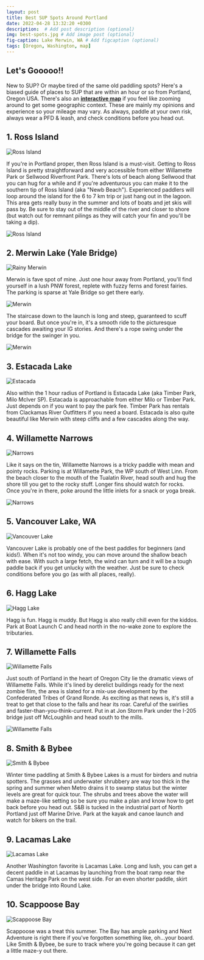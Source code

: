 ```yaml
---
layout: post
title: Best SUP Spots Around Portland
date: 2022-04-28 13:32:20 +0300
description:  # Add post description (optional)
img: best-spots.jpg # Add image post (optional)
fig-caption: Lake Merwin, WA # Add figcaption (optional)
tags: [Oregon, Washington, map]
---
```


## Let's Gooooo!!
New to SUP? Or maybe tired of the same old paddling spots? Here's a biased guide of places to SUP that are within an hour or so from Portland, Oregon USA. There's also an **[interactive map]({{site.baseurl}}/spots/)** if you feel like zooming around to get some geographic context. These are mainly my opinions and experience so your mileage may vary. As always, paddle at your own risk, always wear a PFD & leash, and check conditions before you head out.


## 1. Ross Island

![Ross Island]({{site.baseurl}}/assets/img/ross-island-1.jpeg)

If you're in Portland proper, then Ross Island is a must-visit. Getting to Ross Island is pretty straightforward and very accessible from either Willamette Park or Sellwood Riverfront Park. There's lots of beach along Sellwood that you can hug for a while and if you're adventurous you can make it to the southern tip of Ross Island (aka "Newb Beach"). Experienced paddlers will loop around the island for the 6 to 7 km trip or just hang out in the lagoon. This area gets really busy in the summer and lots of boats and jet skis will pass by. Be sure to stay out of the middle of the river and closer to shore (but watch out for remnant pilings as they will catch your fin and you'll be taking a dip).

![Ross Island]({{site.baseurl}}/assets/img/ross-island-3.jpeg)

## 2. Merwin Lake (Yale Bridge)

![Rainy Merwin]({{site.baseurl}}/assets/img/merwin-rain.jpg)

Merwin is fave spot of mine. Just one hour away from Portland, you'll find yourself in a lush PNW forest, replete with fuzzy ferns and forest fairies. The parking is sparse at Yale Bridge so get there early. 

![Merwin]({{site.baseurl}}/assets/img/merwin-2.jpeg)

The staircase down to the launch is long and steep, guaranteed to scuff your board. But once you're in, it's a smooth ride to the picturesque cascades awaiting your IG stories. And there's a rope swing under the bridge for the swinger in you.

![Merwin]({{site.baseurl}}/assets/img/merwin.jpg)

## 3. Estacada Lake

![Estacada]({{site.baseurl}}/assets/img/estacada-lake.jpeg)

Also within the 1 hour radius of Portland is Estacada Lake (aka Timber Park, Milo McIver SP). Estacada is approachable from either Milo or Timber Park. Just depends on if you want to pay the park fee. Timber Park has rentals from Clackamas River Outfitters if you need a board. Estacada is also quite beautiful like Merwin with steep cliffs and a few cascades along the way.

## 4. Willamette Narrows

![Narrows]({{site.baseurl}}/assets/img/narrows.jpeg)

Like it says on the tin, Willamette Narrows is a tricky paddle with mean and pointy rocks. Parking is at Willamette Park, the WP south of West Linn. From the beach closer to the mouth of the Tualatin River, head south and hug the shore till you get to the rocky stuff. Longer fins should watch for rocks.  Once you're in there, poke around the little inlets for a snack or yoga break.

![Narrows]({{site.baseurl}}/assets/img/narrows-2.jpeg)

## 5. Vancouver Lake, WA

![Vancouver Lake]({{site.baseurl}}/assets/img/vancouver-lake.jpeg)

Vancouver Lake is probably one of the best paddles for beginners (and kids!). When it's not too windy, you can move around the shallow beach with ease. With such a large fetch, the wind can turn and it will be a tough paddle back if you get unlucky with the weather. Just be sure to check conditions before you go (as with all places, really).

## 6. Hagg Lake

![Hagg Lake]({{site.baseurl}}/assets/img/hagg-lake.jpeg)

Hagg is fun. Hagg is muddy. But Hagg is also really chill even for the kiddos. 
 Park at Boat Launch C and head north in the no-wake zone to explore the tributaries.

<!-- ![Hagg Lake Movie]({{site.baseurl}}/assets/img/hagg.mp4) -->

## 7. Willamette Falls

![Willamette Falls]({{site.baseurl}}/assets/img/willamette-falls-2.jpeg)

Just south of Portland in the heart of Oregon City lie the dramatic views of Willamette Falls. While it's lined by derelict buildings ready for the next zombie film, the area is slated for a mix-use development by the Confederated Tribes of Grand Ronde. As exciting as that news is, it's still a treat to get that close to the falls and hear its roar. Careful of the swirlies and faster-than-you-think-current. Put in at Jon Storm Park under the I-205 bridge just off McLoughlin and head south to the mills.

![Willamette Falls]({{site.baseurl}}/assets/img/willamette-falls-1.jpeg)

## 8. Smith & Bybee

![Smith & Bybee]({{site.baseurl}}/assets/img/s&b.jpeg)

Winter time paddling at Smith & Bybee Lakes is a must for birders and nutria spotters. The grasses and underwater shrubbery are way too thick in the spring and summer when Metro drains it to swamp status but the winter levels are great for quick tour. The shrubs and trees above the water will make a maze-like setting so be sure you make a plan and know how to get back before you head out. S&B is tucked in the industrial part of North Portland just off Marine Drive. Park at the kayak and canoe launch and watch for bikers on the trail.

## 9. Lacamas Lake

![Lacamas Lake]({{site.baseurl}}/assets/img/lacamas.jpeg)

Another Washington favorite is Lacamas Lake. Long and lush, you can get a decent paddle in at Lacamas by launching from the boat ramp near the Camas Heritage Park on the west side. For an even shorter paddle, skirt under the bridge into Round Lake.

## 10. Scappoose Bay

![Scappoose Bay]({{site.baseurl}}/assets/img/scappoose.jpeg)

Scappoose was a treat this summer. The Bay has ample parking and Next Adventure is right there if you've forgotten something like, oh...your board. Like Smith & Bybee, be sure to track where you're going because it can get a little maze-y out there.

